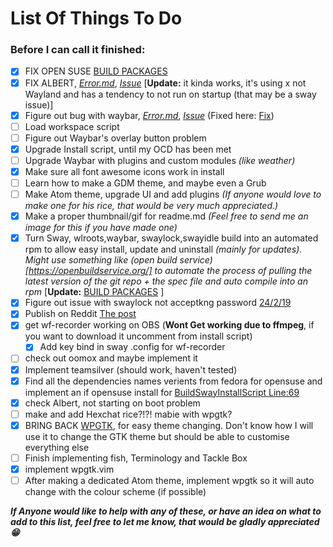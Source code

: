 # List Of Things To Do
### Before I can call it finished:

- [x] FIX OPEN SUSE [BUILD PACKAGES](https://build.opensuse.org/project/show/home:GeoDerp:redflower) 
- [x] FIX ALBERT, [*Error.md*](https://github.com/GeoDerp/Fedora-Sway-WM-Build-/blob/master/AlbertErrors.md), [*Issue*](https://github.com/albertlauncher/albert/issues/768) 
[**Update:** it kinda works, it's using x not Wayland and has a tendency to not run on startup (that may be a sway issue)]
- [x] Figure out bug with waybar, [*Error.md*](https://github.com/GeoDerp/Fedora-Sway-WM-Build-/blob/master/WaybarError.md), [*Issue*](https://github.com/Alexays/Waybar/issues/182) (Fixed here: [Fix](https://github.com/Alexays/Waybar/issues/182#issuecomment-486518315))
- [ ] Load workspace script
- [ ] Figure out Waybar's overlay button problem
- [x] Upgrade Install script, until my OCD has been met
- [ ] Upgrade Waybar with plugins and custom modules *(like weather)*
- [x] Make sure all font awesome icons work in install
- [ ] Learn how to make a GDM theme, and maybe even a Grub
- [ ] Make Atom theme, upgrade UI and add plugins *(If anyone would love to make one for his rice, that would be very much appreciated.)*
- [x] Make a proper thumbnail/gif for readme.md *(Feel free to send me an image for this if you have made one)*
- [x] Turn Sway, wlroots,waybar, swaylock,swayidle build into an automated rpm to allow easy install, update and uninstall *(mainly for updates).* 
*Might use something like (open build service)[https://openbuildservice.org/] to automate the process of pulling the latest version of the git repo + the spec file and auto compile into an rpm*
[**Update:** [BUILD PACKAGES](https://build.opensuse.org/project/show/home:GeoDerp:redflower) ]
- [x] Figure out issue with swaylock not acceptkng password [24/2/19](https://github.com/GeoDerp/Fedora-Sway-WM-Build-/commit/5db0a8b39b4cdc83d8a9ba77414aab04889958c1)
- [x] Publish on Reddit [The post](https://www.reddit.com/r/unixporn/comments/bo4va6/sway_fedora_30_redflower/)
- [x] get wf-recorder  working on OBS (**Wont Get working due to ffmpeg**, if you want to download it uncomment from install script)
  - [x] Add key bind in sway .config for wf-recorder 
- [ ] check out oomox and maybe implement it 
- [x] Implement teamsilver (should work, haven't tested)
- [x] Find all the dependencies names verients from fedora for opensuse and implement an if opensuse install for [BuildSwayInstallScript Line:69]( https://github.com/GeoDerp/SwayWM_Build/blob/8636e9792867fc92c0ad39fa12368cb2b81edab7/BuildSwayInstallScript#L69)
- [x] check Albert, not starting on boot problem 
- [ ] make and add Hexchat rice?!?! mabie with wpgtk?
- [x] BRING BACK [WPGTK](https://github.com/deviantfero/wpgtk), for easy theme changing. Don't know how I will use it to change the GTK theme but should be able to customise everything else
- [ ] Finish implementing fish, Terminology and Tackle Box 
- [x] implement wpgtk.vim
- [ ] After making a dedicated Atom theme, implement wpgtk so it will auto change with the colour scheme (if possible)

***If Anyone would like to help with any of these, or have an idea on what to add to this list, feel free to let me know, that would be gladly appreciated :grin:***
